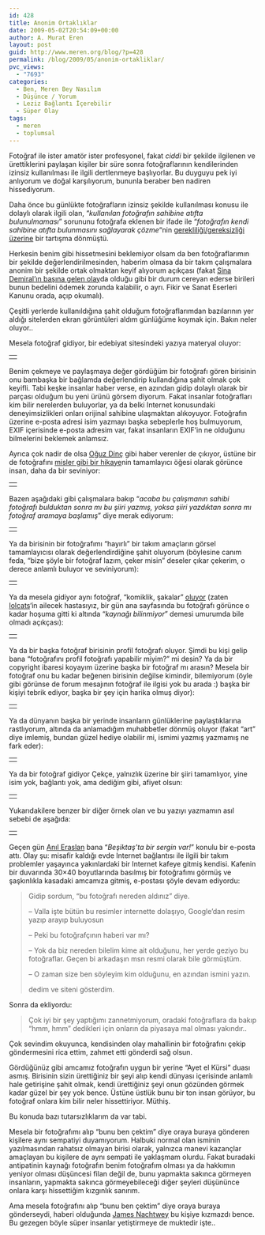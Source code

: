 ```yaml
---
id: 428
title: Anonim Ortaklıklar
date: 2009-05-02T20:54:09+00:00
author: A. Murat Eren
layout: post
guid: http://www.meren.org/blog/?p=428
permalink: /blog/2009/05/anonim-ortakliklar/
pvc_views:
  - "7693"
categories:
  - Ben, Meren Bey Nasılım
  - Düşünce / Yorum
  - Leziz Bağlantı İçerebilir
  - Süper Olay
tags:
  - meren
  - toplumsal
---
```

Fotoğraf ile ister amatör ister profesyonel, fakat _ciddi_ bir şekilde ilgilenen ve ürettiklerini paylaşan kişiler bir süre sonra fotoğraflarının kendilerinden izinsiz kullanılması ile ilgili dertlenmeye başlıyorlar. Bu duyguyu pek iyi anlıyorum ve doğal karşılıyorum, bununla beraber ben nadiren hissediyorum.

Daha önce bu günlükte fotoğrafların izinsiz şekilde kullanılması konusu ile dolaylı olarak ilgili olan, &#8220;_kullanılan fotoğrafın sahibine atıfta bulunulmaması_&#8221; sorununu fotoğrafa eklenen bir ifade ile &#8220;_fotoğrafın kendi sahibine atıfta bulunmasını sağlayarak çözme_&#8220;nin [gerekliliği/gereksizliği üzerine](http://www.meren.org/blog/2008/09/fotograflardaki-copyright-ibareleri-uzerine/) bir tartışma dönmüştü.

Herkesin benim gibi hissetmesini beklemiyor olsam da ben fotoğraflarımın bir şekilde değerlendirilmesinden, haberim olmasa da bir takım çalışmalara anonim bir şekilde ortak olmaktan keyif alıyorum açıkçası (fakat [Sina Demiral&#8217;ın başına gelen olay](http://sinademiral.deviantart.com/journal/17717588/)da olduğu gibi bir durum cereyan ederse birileri bunun bedelini ödemek zorunda kalabilir, o ayrı. Fikir ve Sanat Eserleri Kanunu orada, açıp okumalı).

Çeşitli yerlerde kullanıldığına şahit olduğum fotoğraflarımdan bazılarının yer aldığı sitelerden ekran görüntüleri aldım günlüğüme koymak için. Bakın neler oluyor..

Mesela fotoğraf gidiyor, bir edebiyat sitesindeki yazıya materyal oluyor:

<table border="0" width="100%">
  <tr>
    <td align="center">
      <img src="{{ site.baseurl }}/images/anonim-ortakliklar-ehk.png" alt="" />
    </td>
  </tr>
</table>

Benim çekmeye ve paylaşmaya değer gördüğüm bir fotoğrafı gören birisinin onu bambaşka bir bağlamda değerlendirip kullandığına şahit olmak çok keyifli. Tabi keşke insanlar haber verse, en azından gidip dolaylı olarak bir parçası olduğum bu yeni ürünü görsem diyorum. Fakat insanlar fotoğrafları kim bilir nerelerden buluyorlar, ya da belki Internet konusundaki deneyimsizlikleri onları orijinal sahibine ulaşmaktan alıkoyuyor. Fotoğrafın üzerine e-posta adresi isim yazmayı başka sebeplerle hoş bulmuyorum, EXIF içerisinde e-posta adresim var, fakat insanların EXIF&#8217;in ne olduğunu bilmelerini beklemek anlamsız.

Ayrıca çok nadir de olsa [Oğuz Dinç](http://www.oguzdinc.com/) gibi haber verenler de çıkıyor, üstüne bir de fotoğrafını [misler gibi bir hikaye](http://oykulerimle.blogspot.com/2009/04/cift.html)nin tamamlayıcı öğesi olarak görünce insan, daha da bir seviniyor:

<table border="0" width="100%">
  <tr>
    <td align="center">
      <img src="{{ site.baseurl }}/images/anonim-ortakliklar-lie.png" alt="" />
    </td>
  </tr>
</table>

Bazen aşağıdaki gibi çalışmalara bakıp &#8220;_acaba bu çalışmanın sahibi fotoğrafı bulduktan sonra mı bu şiiri yazmış, yoksa şiiri yazdıktan sonra mı fotoğraf aramaya başlamış_&#8221; diye merak ediyorum:

<table border="0" width="100%">
  <tr>
    <td align="center">
      <img src="{{ site.baseurl }}/images/anonim-ortakliklar-ehk2.png" alt="" />
    </td>
  </tr>
</table>

Ya da birisinin bir fotoğrafımı &#8220;hayırlı&#8221; bir takım amaçların görsel tamamlayıcısı olarak değerlendirdiğine şahit oluyorum (böylesine canım feda, &#8220;bize şöyle bir fotoğraf lazım, çeker misin&#8221; deseler çıkar çekerim, o derece anlamlı buluyor ve seviniyorum):

<table border="0" width="100%">
  <tr>
    <td align="center">
      <img src="{{ site.baseurl }}/images/anonim-ortakliklar-me.png" alt="" />
    </td>
  </tr>
</table>

Ya da mesela gidiyor aynı fotoğraf, &#8220;komiklik, şakalar&#8221; [oluyor](http://icanhascheezburger.com/2009/02/26/funny-pictures-photo-result-fanks/) (zaten [lolcats](http://icanhascheezburger.com/)&#8216;in ailecek hastasıyız, bir gün ana sayfasında bu fotoğrafı görünce o kadar hoşuma gitti ki altında &#8220;_kaynağı bilinmiyor_&#8221; demesi umurumda bile olmadı açıkçası):

<table border="0" width="100%">
  <tr>
    <td align="center">
      <img src="{{ site.baseurl }}/images/anonim-ortakliklar-me2.png" alt="" />
    </td>
  </tr>
</table>

Ya da bir başka fotoğraf birisinin profil fotoğrafı oluyor. Şimdi bu kişi gelip bana &#8220;fotoğrafını profil fotoğrafı yapabilir miyim?&#8221; mi desin? Ya da bir copyright ibaresi koyayım üzerine başka bir fotoğraf mı arasın? Mesela bir fotoğraf onu bu kadar beğenen birisinin değilse kimindir, bilemiyorum (öyle gibi görünse de forum mesajının fotoğraf ile ilgisi yok bu arada :) başka bir kişiyi tebrik ediyor, başka bir şey için harika olmuş diyor):

<table border="0" width="100%">
  <tr>
    <td align="center">
      <img src="{{ site.baseurl }}/images/anonim-ortakliklar-soph.png" alt="" />
    </td>
  </tr>
</table>

Ya da dünyanın başka bir yerinde insanların günlüklerine paylaştıklarına rastlıyorum, altında da anlamadığım muhabbetler dönmüş oluyor (fakat &#8220;art&#8221; diye imlemiş, bundan güzel hediye olabilir mi, ismimi yazmış yazmamış ne fark eder):

<table border="0" width="100%">
  <tr>
    <td align="center">
      <img src="{{ site.baseurl }}/images/anonim-ortakliklar-te.png" alt="" />
    </td>
  </tr>
</table>

Ya da bir fotoğraf gidiyor Çekçe, yalnızlık üzerine bir şiiri tamamlıyor, yine isim yok, bağlantı yok, ama dediğim gibi, afiyet olsun:

<table border="0" width="100%">
  <tr>
    <td align="center">
      <img src="{{ site.baseurl }}/images/anonim-ortakliklar-ymi.png" alt="" />
    </td>
  </tr>
</table>

Yukarıdakilere benzer bir diğer örnek olan ve bu yazıyı yazmamın asıl sebebi de aşağıda:

<table border="0" width="100%">
  <tr>
    <td align="center">
      <img src="{{ site.baseurl }}/images/anonim-ortakliklar-ehk3.jpg" alt="" />
    </td>
  </tr>
</table>

Geçen gün [Anıl Eraslan](http://midiyez.blogspot.com/) bana &#8220;_Beşiktaş&#8217;ta bir sergin var!_&#8221; konulu bir e-posta attı. Olay şu: misafir kaldığı evde Internet bağlantısı ile ilgili bir takım problemler yaşayınca yakınlardaki bir Internet kafeye gitmiş kendisi. Kafenin bir duvarında 30&#215;40 boyutlarında basılmış bir fotoğrafımı görmüş ve şaşkınlıkla kasadaki amcamıza gitmiş, e-postası şöyle devam ediyordu:

> Gidip sordum, &#8220;bu fotoğrafı nereden aldınız&#8221; diye.
> 
> &#8211; Valla işte bütün bu resimler internette dolaşıyo, Google&#8217;dan resim yazıp arayıp buluyosun
> 
> &#8211; Peki bu fotoğrafçının haberi var mı?
> 
> &#8211; Yok da biz nereden bilelim kime ait olduğunu, her yerde geziyo bu fotoğraflar. Geçen bi arkadaşın msn resmi olarak bile görmüştüm.
> 
> &#8211; O zaman size ben söyleyim kim olduğunu, en azından ismini yazın.
> 
> dedim ve siteni gösterdim.

Sonra da ekliyordu:

> Çok iyi bir şey yaptığımı zannetmiyorum, oradaki fotoğraflara da bakıp &#8220;hmm, hmm&#8221; dedikleri için onların da piyasaya mal olması yakındır..

Çok sevindim okuyunca, kendisinden olay mahallinin bir fotoğrafını çekip göndermesini rica ettim, zahmet etti gönderdi sağ olsun.

Gördüğünüz gibi amcamız fotoğrafın uygun bir yerine &#8220;Ayet el Kürsi&#8221; duası asmış. Birisinin sizin ürettiğiniz bir şeyi alıp kendi dünyası içerisinde anlamlı hale getirişine şahit olmak, kendi ürettiğiniz şeyi onun gözünden görmek kadar güzel bir şey yok bence. Üstüne üstlük bunu bir ton insan görüyor, bu fotoğraf onlara kim bilir neler hissettiriyor. Müthiş.

Bu konuda bazı tutarsızlıklarım da var tabi.

Mesela bir fotoğrafımı alıp &#8220;bunu ben çektim&#8221; diye oraya buraya gönderen kişilere aynı sempatiyi duyamıyorum. Halbuki normal olan isminin yazılmasından rahatsız olmayan birisi olarak, yalnızca manevi kazançlar amaçlayan bu kişilere de aynı sempati ile yaklaşmam olurdu. Fakat buradaki antipatinin kaynağı fotoğrafın benim fotoğrafım olması ya da hakkımın yeniyor olması düşüncesi filan değil de, bunu yapmakta sakınca görmeyen insanların, yapmakta sakınca görmeyebileceği diğer şeyleri düşününce onlara karşı hissettiğim kızgınlık sanırım.

Ama mesela fotoğrafını alıp &#8220;bunu ben çektim&#8221; diye oraya buraya gönderseydi, haberi olduğunda [James Nachtwey](http://www.meren.org/blog/2008/10/james-nachtwey/) bu kişiye kızmazdı bence. Bu gezegen böyle süper insanlar yetiştirmeye de muktedir işte..
